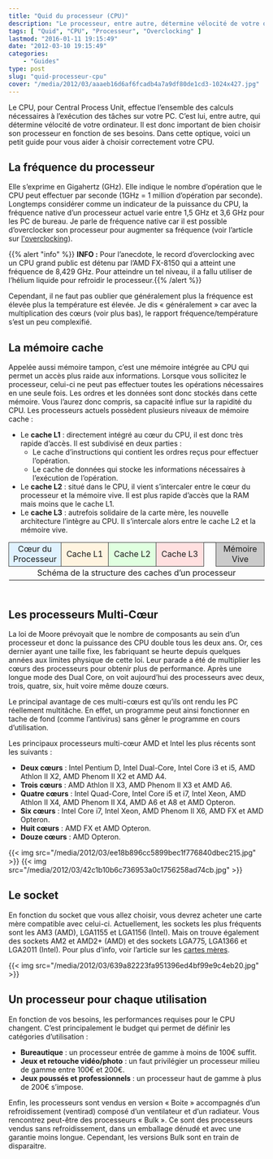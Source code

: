```yaml
---
title: "Quid du processeur (CPU)"
description: "Le processeur, entre autre, détermine vélocité de votre ordinateur. Il est donc important de bien choisir son processeur en fonction de ses besoins."
tags: [ "Quid", "CPU", "Processeur", "Overclocking" ]
lastmod: "2016-01-11 19:15:49"
date: "2012-03-10 19:15:49"
categories:
    - "Guides"
type: post
slug: "quid-processeur-cpu"
cover: "/media/2012/03/aaaeb16d6af6fcadb4a7a9df80de1cd3-1024x427.jpg"
---
```


Le CPU, pour Central Process Unit, effectue l’ensemble des calculs nécessaires à l’exécution des tâches sur votre PC. C’est lui, entre autre, qui détermine vélocité de votre ordinateur. Il est donc important de bien choisir son processeur en fonction de ses besoins. Dans cette optique, voici un petit guide pour vous aider à choisir correctement votre CPU.

<!--more-->

## La fréquence du processeur

Elle s’exprime en Gigahertz (GHz). Elle indique le nombre d’opération que le CPU peut effectuer par seconde (1GHz = 1 million d’opération par seconde). Longtemps considérer comme un indicateur de la puissance du CPU, la fréquence native d’un processeur actuel varie entre 1,5 GHz et 3,6 GHz pour les PC de bureau. Je parle de fréquence native car il est possible d’overclocker son processeur pour augmenter sa fréquence (voir l’article sur [l'overclocking](/tutoriels/overclocker-son-cpu/)).

{{% alert "info" %}}<i class="fa fa-info-circle"></i> **INFO :** Pour l’anecdote, le record d’overclocking avec un CPU grand public est détenu par l’AMD FX-8150 qui a atteint une fréquence de 8,429 GHz. Pour atteindre un tel niveau, il a fallu utiliser de l’hélium liquide pour refroidir le processeur.{{% /alert %}}

Cependant, il ne faut pas oublier que généralement plus la fréquence est élevée plus la température est élevée. Je dis « généralement » car avec la multiplication des cœurs (voir plus bas), le rapport fréquence/température s’est un peu complexifié.

## La mémoire cache

Appelée aussi mémoire tampon, c’est une mémoire intégrée au CPU qui permet un accès plus raide aux informations. Lorsque vous sollicitez le processeur, celui-ci ne peut pas effectuer toutes les opérations nécessaires en une seule fois. Les ordres et les données sont donc stockés dans cette mémoire. Vous l’aurez donc compris, sa capacité influe sur la rapidité du CPU.
Les processeurs actuels possèdent plusieurs niveaux de mémoire cache :

- Le **cache L1** : directement intégré au cœur du CPU, il est donc très rapide d’accès. Il est subdivisé en deux parties :
    - Le cache d’instructions qui contient les ordres reçus pour effectuer l’opération.
    - Le cache de données qui stocke les informations nécessaires à l’exécution de l’opération.
- Le **cache L2** : situé dans le CPU, il vient s’intercaler entre le cœur du processeur et la mémoire vive. Il est plus rapide d’accès que la RAM mais moins que le cache L1.
- Le **cache L3** : autrefois solidaire de la carte mère, les nouvelle architecture l’intègre au CPU. Il s’intercale alors entre le cache L2 et la mémoire vive.

<table style="text-align: center; width: 100%; height: 100px;" cellspacing="5" cellpadding="1">
	<tbody>
		<tr>
			<td style="background-color: #e0f2ff; border: solid 1px #404040; width: 19%;">Cœur du Processeur</td>
			<td style="background-color: #fff4e0; border: solid 1px #404040; width: 19%;">Cache L1</td>
			<td style="background-color: #e0ffe0; border: solid 1px #404040; width: 19%;">Cache L2</td>
			<td style="background-color: #ffe0e0; border: solid 1px #404040; width: 19%;">Cache L3</td>
			<td style="width: 5%; border: none;"></td>
			<td style="background-color: #cacaca; border: solid 1px #404040; width: 19%;">Mémoire Vive</td>
		</tr>
		<tr>
			<td style="height: 30%;" colspan="6">Schéma de la structure des caches d’un processeur</td>
		</tr>
	</tbody>
</table>

## Les processeurs Multi-Cœur

La loi de Moore prévoyait que le nombre de composants au sein d’un processeur et donc la puissance des CPU double tous les deux ans. Or, ces dernier ayant une taille fixe, les fabriquant se heurte depuis quelques années aux limites physique de cette loi. Leur parade a été de multiplier les cœurs des processeurs pour obtenir plus de performance. Après une longue mode des Dual Core, on voit aujourd’hui des processeurs avec deux, trois, quatre, six, huit voire même douze cœurs.

Le principal avantage de ces multi-cœurs est qu’ils ont rendu les PC réellement multitâche. En effet, un programme peut ainsi fonctionner en tache de fond (comme l’antivirus) sans gêner le programme en cours d’utilisation.

Les principaux processeurs multi-cœur AMD et Intel les plus récents sont les suivants :

- **Deux cœurs** : Intel Pentium D, Intel Dual-Core, Intel Core i3 et i5, AMD Athlon II X2, AMD Phenom II X2 et AMD A4.
- **Trois cœurs** : AMD Athlon II X3, AMD Phenom II X3 et AMD A6.
- **Quatre cœurs** : Intel Quad-Core, Intel Core i5 et i7, Intel Xeon, AMD Athlon II X4, AMD Phenom II X4, AMD A6 et A8 et AMD Opteron.
- **Six cœurs** : Intel Core i7, Intel Xeon, AMD Phenom II X6, AMD FX et AMD Opteron.
- **Huit cœurs** : AMD FX et AMD Opteron.
- **Douze cœurs** : AMD Opteron.

{{< img src="/media/2012/03/ee18b896cc5899bec1f776840dbec215.jpg" >}}
{{< img src="/media/2012/03/42c1b10b6c736953a0c1756258ad74cb.jpg" >}}

## Le socket

En fonction du socket que vous allez choisir, vous devrez acheter une carte mère compatible avec celui-ci. Actuellement, les sockets les plus fréquents sont les AM3 (AMD), LGA1155 et LGA1156 (Intel). Mais on trouve également des sockets AM2 et AMD2+ (AMD) et des sockets LGA775, LGA1366 et LGA2011 (Intel).
Pour plus d’info, voir l’article sur les [cartes mères](/guides/quid-carte-mere/).

{{< img src="/media/2012/03/639a82223fa951396ed4bf99e9c4eb20.jpg" >}}

## Un processeur pour chaque utilisation

En fonction de vos besoins, les performances requises pour le CPU changent. C’est principalement le budget qui permet de définir les catégories d’utilisation :

- **Bureautique** : un processeur entrée de gamme à moins de 100€ suffit.
- **Jeux et retouche vidéo/photo** : un faut privilégier un processeur milieu de gamme entre 100€ et 200€.
- **Jeux poussés et professionnels** : un processeur haut de gamme à plus de 200€ s’impose.

Enfin, les processeurs sont vendus en version « Boite » accompagnés d’un refroidissement (ventirad) composé d’un ventilateur et d’un radiateur. Vous rencontrez peut-être des processeurs « Bulk ». Ce sont des processeurs vendus sans refroidissement, dans un emballage dénudé et avec une garantie moins longue. Cependant, les versions Bulk sont en train de disparaitre.